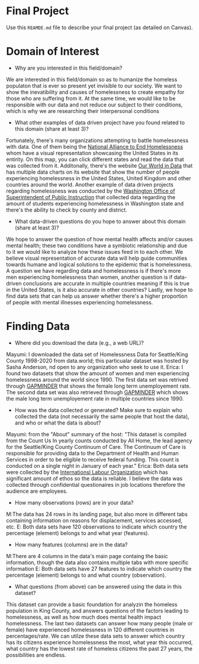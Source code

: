 # Final Project
Use this `REAMDE.md` file to describe your final project (as detailed on Canvas).

# Domain of Interest
- Why are you interested in this field/domain?

We are interested in this field/domain so as to humanize the homeless populaton that is ever so present yet invisible to our society. We want to show the inevatibility and causes of homelessness to create empathy for those who are suffering from it. At the same time, we would like to be responsible with our data and not reduce our subject to their conditions, which is why we are researching their interpersonal conditions
- What other examples of data driven project have you found related to this domain (share at least 3)?

Fortunately, there's many organizations attempting to battle homelessness with data. One of them being the [National Alliance to End Homelessness](https://endhomelessness.org/homelessness-in-america/homelessness-statistics/state-of-homelessness-2020/) whom have a visual representation showcasing the United States in its entirity. On this map, you can click different states and read the data that was collected from it. Additonally, there's the website [Our World in Data](https://ourworldindata.org/homelessness) that has multiple data charts on its website that show the number of people experiencing homelessness in the United States, United Kingdom and other countries around the world. Another example of data driven projects regarding homelessness was conducted by the [Washington Office of Superintendent of Public Instruction](https://www.k12.wa.us/student-success/access-opportunity-education/homeless-education/homeless-student-data-grant-recipients) that collected data regarding the amount of students experiencing homelessness in Washington state and there's the ability to check by county and district.

- What data-driven questions do you hope to answer about this domain (share at least 3)?

We hope to answer the question of how mental health affects and/or causes mental health; these two conditions have a symbiotic relationship and due to it we would like to analyze how these issues feed in to each other. We believe visual representation of accurate data will help guide communities towards humane and logical solutions to the epidemic that is homelessness. A question we have regarding data and homelessness is if there's more men experiencing homelessness than women, another question is if data-driven conclusions are accurate in multiple countries meaning if this is true in the United States, is it also accurate in other countries? Lastly, we hope to find data sets that can help us answer whether there's a higher proportion of people with mental illnesses experiencing homelessness. 

# Finding Data
- Where did you download the data (e.g., a web URL)?

Mayumi: I downloaded the data set of Homelessness Data for Seattle/King County 1998-2020 from data.world; this particualar dataset was hosted by Sasha Anderson, nd open to any organization who seek to use it.
Erica: I found two datasets that show the amount of women and men experiencing homelessness around the world since 1990. The first data set was retrived through [GAPMINDER](https://www.gapminder.org/tools/?embedded=true#$state$marker$hook$which=female_long_term_unemployment_rate_percent&scaleType=linear&spaceRef:null;;;&chart-type=spreadsheet) that shows the female long term unemployement rate. The second data set was also retrieved through [GAPMINDER](https://www.gapminder.org/tools/?embedded=true#$state$marker$hook$which=male_long_term_unemployment_rate_percent&scaleType=linear&spaceRef:null;;;&chart-type=spreadsheet) which shows the male long term unemployement rate in multiple countries since 1990.
- How was the data collected or generated? Make sure to explain who collected the data (not necessarily the same people that host the data), and who or what the data is about?

Mayumi: from the "About" summary of the host: "This dataset is compiled from the Count Us In yearly counts conducted by All Home, the lead agency for the Seattle/King County Continuum of Care. The Continuum of Care is responsible for providing data to the Department of Health and Human Services in order to be eligible to receive federal funding. This count is conducted on a single night in January of each year."
Erica: Both data sets were collected by the [Internationsl Labour Organization](https://ilostat.ilo.org) which has significant amount of ethos so the data is reliable. I believe the data was collected through confidential questionaires in job locations therefore the audience are employees.
- How many observations (rows) are in your data?

M:The data has 24 rows in its landing page, but also more in different tabs containing information on reasons for displacement, services accessed, etc.
E: Both data sets have 120 observations to indicate which country the percentage (element) belongs to and what year (features).
- How many features (columns) are in the data?

M:There are 4 columns in the data's main page containg the basic information, though the data also contains multiple tabs with more specific information
E: Both data sets have 27 features to indicate which country the percentage (element) belongs to and what country (observation).
- What questions (from above) can be answered using the data in this dataset?

This dataset can provide a basic foundation for analyzin the homeless population in King County, and answers questions of the factors leading to homelessness, as well as how much does mental health impact homelessness.
The last two datasets can answer how many people (male or female) have experienced homelessness in 120 different countries in percentages/rate. We can utilze these data sets to answer which country has its citizens experience homelessness the most, what year this occurred, what country has the lowest rate of homeless citizens the past 27 years, the possibilities are endless.
